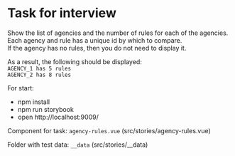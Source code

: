 # Task for interview
Show the list of agencies and the number of rules 
for each of the agencies.\
Each agency and rule has a unique id by which 
to compare.\
If the agency has no rules, then you do not need to display it.


As a result, the following should be displayed: \
`AGENCY_1 has 5 rules`\
`AGENCY_2 has 8 rules`

For start:
 - npm install
 - npm run storybook
 - open http://localhost:9009/
 
Component for task: `agency-rules.vue` 
(src/stories/agency-rules.vue)

Folder with test data: `__data` (src/stories/__data)
